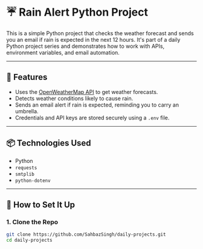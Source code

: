 # ☔ Rain Alert Python Project

This is a simple Python project that checks the weather forecast and sends you an email if rain is expected in the next 12 hours. It's part of a daily Python project series and demonstrates how to work with APIs, environment variables, and email automation.

---

## 📌 Features

- Uses the [OpenWeatherMap API](https://openweathermap.org/) to get weather forecasts.
- Detects weather conditions likely to cause rain.
- Sends an email alert if rain is expected, reminding you to carry an umbrella.
- Credentials and API keys are stored securely using a `.env` file.

---

## 📦 Technologies Used

- Python
- `requests`
- `smtplib`
- `python-dotenv`

---

## 🚀 How to Set It Up

### 1. Clone the Repo

```bash
git clone https://github.com/SahbazSingh/daily-projects.git
cd daily-projects